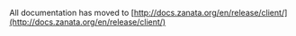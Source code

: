 All documentation has moved to [http://docs.zanata.org/en/release/client/](http://docs.zanata.org/en/release/client/)

